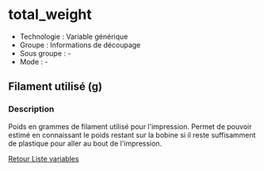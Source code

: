 # total_weight

* Technologie : Variable générique
* Groupe : Informations de découpage
* Sous groupe : -
* Mode : - 

## Filament utilisé (g)

### Description

Poids en grammes de filament utilisé pour l'impression. Permet de pouvoir estimé en connaissant le poids restant sur la bobine si il reste suffisamment de plastique pour aller au bout de l'impression.

[Retour Liste variables](variable_list.md)